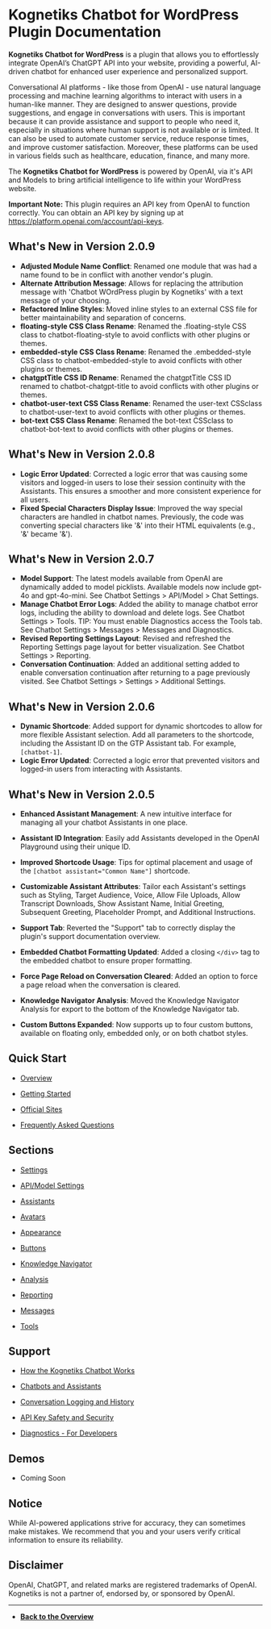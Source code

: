 # **Kognetiks Chatbot for WordPress** Plugin Documentation

**Kognetiks Chatbot for WordPress** is a plugin that allows you to effortlessly integrate OpenAI’s ChatGPT API into your website, providing a powerful, AI-driven chatbot for enhanced user experience and personalized support.

Conversational AI platforms - like those from OpenAI - use natural language processing and machine learning algorithms to interact with users in a human-like manner. They are designed to answer questions, provide suggestions, and engage in conversations with users. This is important because it can provide assistance and support to people who need it, especially in situations where human support is not available or is limited. It can also be used to automate customer service, reduce response times, and improve customer satisfaction. Moreover, these platforms can be used in various fields such as healthcare, education, finance, and many more.

The **Kognetiks Chatbot for WordPress** is powered by OpenAI, via it's API and Models to bring artificial intelligence to life within your WordPress website.

**Important Note:** This plugin requires an API key from OpenAI to function correctly. You can obtain an API key by signing up at https://platform.openai.com/account/api-keys.

## What's New in Version 2.0.9

* **Adjusted Module Name Conflict**: Renamed one module that was had a name found to be in conflict with another vendor's plugin.
* **Alternate Attribution Message**: Allows for replacing the attribution message with 'Chatbot WOrdPress plugin by Kognetiks' with a text message of your choosing.
* **Refactored Inline Styles**: Moved inline styles to an external CSS file for better maintainability and separation of concerns.
* **floating-style CSS Class Rename**: Renamed the .floating-style CSS class to chatbot-floating-style to avoid conflicts with other plugins or themes.
* **embedded-style CSS Class Rename**: Renamed the .embedded-style CSS class to chatbot-embedded-style to avoid conflicts with other plugins or themes.
* **chatgptTitle CSS ID Rename**: Renamed the chatgptTitle CSS ID renamed to chatbot-chatgpt-title to avoid conflicts with other plugins or themes.
* **chatbot-user-text CSS Class Rename**: Renamed the user-text CSSclass to chatbot-user-text to avoid conflicts with other plugins or themes.
* **bot-text CSS Class Rename**: Renamed the bot-text CSSclass to chatbot-bot-text to avoid conflicts with other plugins or themes.

## What's New in Version 2.0.8

* **Logic Error Updated**: Corrected a logic error that was causing some visitors and logged-in users to lose their session continuity with the Assistants. This ensures a smoother and more consistent experience for all users.
* **Fixed Special Characters Display Issue**: Improved the way special characters are handled in chatbot names. Previously, the code was converting special characters like '&' into their HTML equivalents (e.g., '&' became '&').

## What's New in Version 2.0.7

* **Model Support**: The latest models available from OpenAI are dynamically added to model picklists.  Available models now include gpt-4o and gpt-4o-mini.  See Chatbot Settings > API/Model > Chat Settings.
* **Manage Chatbot Error Logs**: Added the ability to manage chatbot error logs, including the ability to download and delete logs. See Chatbot Settings > Tools. TIP: You must enable Diagnostics access the Tools tab. See Chatbot Settings > Messages > Messages and Diagnostics.
* **Revised Reporting Settings Layout**: Revised and refreshed the Reporting Settings page layout for better visualization. See Chatbot Settings > Reporting.
* **Conversation Continuation**: Added an additional setting added to enable conversation continuation after returning to a page previously visited. See Chatbot Settings > Settings > Additional Settings.

## What's New in Version 2.0.6

* **Dynamic Shortcode**: Added support for dynamic shortcodes to allow for more flexible Assistant selection. Add all parameters to the shortcode, including the Assistant ID on the GTP Assistant tab. For example, `[chatbot-1]`.
* **Logic Error Updated**: Corrected a logic error that prevented visitors and logged-in users from interacting with Assistants.

## What's New in Version 2.0.5

* **Enhanced Assistant Management**: A new intuitive interface for managing all your chatbot Assistants in one place.

* **Assistant ID Integration**: Easily add Assistants developed in the OpenAI Playground using their unique ID.

* **Improved Shortcode Usage**: Tips for optimal placement and usage of the `[chatbot assistant="Common Name"]` shortcode.

* **Customizable Assistant Attributes**: Tailor each Assistant's settings such as Styling, Target Audience, Voice, Allow File Uploads, Allow Transcript Downloads, Show Assistant Name, Initial Greeting, Subsequent Greeting, Placeholder Prompt, and Additional Instructions.

* **Support Tab**: Reverted the "Support" tab to correctly display the plugin's support documentation overview.

* **Embedded Chatbot Formatting Updated**: Added a closing `</div>` tag to the embedded chatbot to ensure proper formatting.

* **Force Page Reload on Conversation Cleared**: Added an option to force a page reload when the conversation is cleared.

* **Knowledge Navigator Analysis**: Moved the Knowledge Navigator Analysis for export to the bottom of the Knowledge Navigator tab.

* **Custom Buttons Expanded**: Now supports up to four custom buttons, available on floating only, embedded only, or on both chatbot styles.

## Quick Start

- [Overview](support/overview.md)

- [Getting Started](support/getting-started.md)

- [Official Sites](support/official-sites.md)

- [Frequently Asked Questions](support/faqs.md)

## Sections

- [Settings](settings/settings.md)

- [API/Model Settings](api-model-settings/api-model-settings.md)

- [Assistants](assistants/manage-assistants.md)

- [Avatars](avatars/avatars.md)

- [Appearance](appearance/appearance.md)

- [Buttons](buttons/buttons.md)

- [Knowledge Navigator](knowledge-navigator/knowledge-navigator.md)

- [Analysis](analysis/analysis.md)

- [Reporting](reporting/reporting.md)

- [Messages](messages/messages.md)

- [Tools](tools/tools.md)

## Support

- [How the Kognetiks Chatbot Works](support/how-it-works.md)

- [Chatbots and Assistants](support/chatbots-and-assistants.md)

- [Conversation Logging and History](support/conversation-logging-and-history.md)

- [API Key Safety and Security](support/api-key-safety-and-security.md)

- [Diagnostics - For Developers](support/diagnostics.md)

## Demos

- Coming Soon

## Notice

While AI-powered applications strive for accuracy, they can sometimes make mistakes. We recommend that you and your users verify critical information to ensure its reliability.

## Disclaimer

OpenAI, ChatGPT, and related marks are registered trademarks of OpenAI. Kognetiks is not a partner of, endorsed by, or sponsored by OpenAI.

---

* **[Back to the Overview](/overview.md)**

